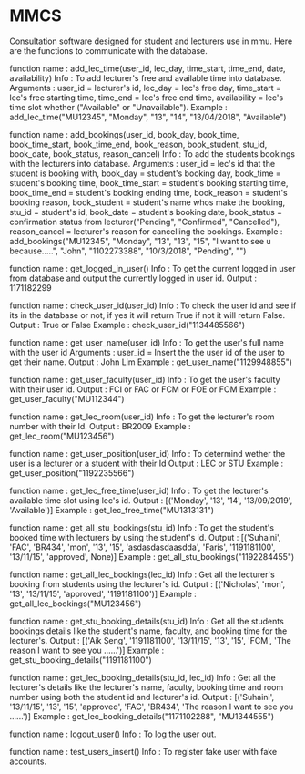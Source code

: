 # MMCS
Consultation software designed for student and lecturers use in mmu.
Here are the functions to communicate with the database.


function name : add_lec_time(user_id, lec_day, time_start, time_end, date, availability)
Info : To add lecturer's free and available time into database.
Arguments : user_id = lecturer's id, lec_day = lec's free day, time_start = lec's free starting time, time_end = lec's free end time, availability = lec's time slot whether ("Available" or "Unavailable").
Example : add_lec_time("MU12345", "Monday", "13", "14", "13/04/2018", "Available")


function name : add_bookings(user_id, book_day, book_time, book_time_start, book_time_end, book_reason, book_student, stu_id,
                 book_date, book_status, reason_cancel)
Info : To add the students bookings with the lecturers into database.
Arguments : user_id = lec's id that the student is booking with, book_day = student's booking day, book_time = student's booking time, book_time_start = student's booking starting time, book_time_end = student's booking ending time, book_reason = student's booking reason, book_student = student's name whos make the booking, stu_id = student's id, book_date = student's booking date, book_status = confirmation status from lecturer("Pending", "Confirmed", "Cancelled"), reason_cancel = lecturer's reason for cancelling the bookings.
Example : add_bookings("MU12345", "Monday", "13", "13", "15", "I want to see u because.....", "John", "1102273388",
                        "10/3/2018", "Pending", "")
                        
                        
function name : get_logged_in_user()
Info : To get the current logged in user from database and output the currently logged in user id.
Output : 1171182299 


function name : check_user_id(user_id)
Info : To check the user id and see if its in the database or not, if yes it will return True if not it will return False.
Output : True or False
Example : check_user_id("1134485566")


function name : get_user_name(user_id)
Info : To get the user's full name with the user id 
Arguments : user_id = Insert the the user id of the user to get their name.
Output : John Lim
Example : get_user_name("1129948855")


function name : get_user_faculty(user_id)
Info : To get the user's faculty with their user id.
Output : FCI or FAC or FCM or FOE or FOM
Example : get_user_faculty("MU112344")


function name : get_lec_room(user_id)
Info : To get the lecturer's room number with their Id.
Output : BR2009
Example : get_lec_room("MU123456")


function name : get_user_position(user_id)
Info : To determind wether the user is a lecturer or a student with their Id
Output : LEC or STU
Example : get_user_position("1192235566")


function name : get_lec_free_time(user_id)
Info : To get the lecturer's available time slot using lec's id.
Output : [('Monday', '13', '14', '13/09/2019', 'Available')]
Example : get_lec_free_time("MU1313131")


function name : get_all_stu_bookings(stu_id)
Info : To get the student's booked time with lecturers by using the student's id.
Output : [('Suhaini', 'FAC', 'BR434', 'mon', '13', '15', 'asdasdasdaasdda', 'Faris', '1191181100', '13/11/15', 'approved', None)]
Example : get_all_stu_bookings("1192284455")


function name : get_all_lec_bookings(lec_id)
Info : Get all the lecturer's booking from students using the lecturer's id.
Output : [('Nicholas', 'mon', '13', '13/11/15', 'approved', '1191181100')]
Example : get_all_lec_bookings("MU123456")


function name : get_stu_booking_details(stu_id)
Info : Get all the students bookings details like the student's name, faculty, and booking time for the lecturer's.
Output : [('Aik Seng', '1191181100', '13/11/15', '13', '15', 'FCM', 'The reason I want to see you ......')]
Example : get_stu_booking_details("1191181100")


function name : get_lec_booking_details(stu_id, lec_id)
Info : Get all the lecturer's details like the lecturer's name, faculty, booking time and room number using both the student id and lecturer's id.
Output : [('Suhaini', '13/11/15', '13', '15', 'approved', 'FAC', 'BR434', 'The reason I want to see you ......')]
Example : get_lec_booking_details("1171102288", "MU1344555")


function name : logout_user()
Info : To log the user out.


function name : test_users_insert()
Info : To register fake user with fake accounts.

